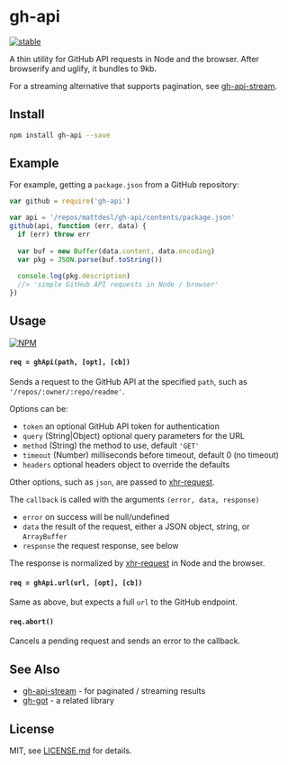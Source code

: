 # gh-api

[![stable](http://badges.github.io/stability-badges/dist/stable.svg)](http://github.com/badges/stability-badges)

A thin utility for GitHub API requests in Node and the browser. After browserify and uglify, it bundles to 9kb.

For a streaming alternative that supports pagination, see [gh-api-stream](https://github.com/Jam3/gh-api-stream).

## Install

```sh
npm install gh-api --save
```

## Example

For example, getting a `package.json` from a GitHub repository:

```js
var github = require('gh-api')

var api = '/repos/mattdesl/gh-api/contents/package.json'
github(api, function (err, data) {
  if (err) throw err
  
  var buf = new Buffer(data.content, data.encoding)
  var pkg = JSON.parse(buf.toString())
  
  console.log(pkg.description)
  //> 'simple GitHub API requests in Node / browser'
})
```

## Usage

[![NPM](https://nodei.co/npm/gh-api.png)](https://www.npmjs.com/package/gh-api)

#### `req = ghApi(path, [opt], [cb])`

Sends a request to the GitHub API at the specified `path`, such as `'/repos/:owner/:repo/readme'`.

Options can be:

- `token` an optional GitHub API token for authentication
- `query` (String|Object) optional query parameters for the URL
- `method` (String) the method to use, default `'GET'`
- `timeout` (Number) milliseconds before timeout, default 0 (no timeout)
- `headers` optional headers object to override the defaults

Other options, such as `json`, are passed to [xhr-request](https://github.com/Jam3/xhr-request).

The `callback` is called with the arguments `(error, data, response)`

- `error` on success will be null/undefined
- `data` the result of the request, either a JSON object, string, or `ArrayBuffer`
- `response` the request response, see below

The response is normalized by [xhr-request](https://github.com/Jam3/xhr-request) in Node and the browser.

#### `req = ghApi.url(url, [opt], [cb])`

Same as above, but expects a full `url` to the GitHub endpoint.

#### `req.abort()`

Cancels a pending request and sends an error to the callback.

## See Also

- [gh-api-stream](https://www.npmjs.com/package/gh-api-stream) - for paginated / streaming results
- [gh-got](https://www.npmjs.com/package/gh-got) - a related library

## License

MIT, see [LICENSE.md](http://github.com/Jam3/gh-api/blob/master/LICENSE.md) for details.
